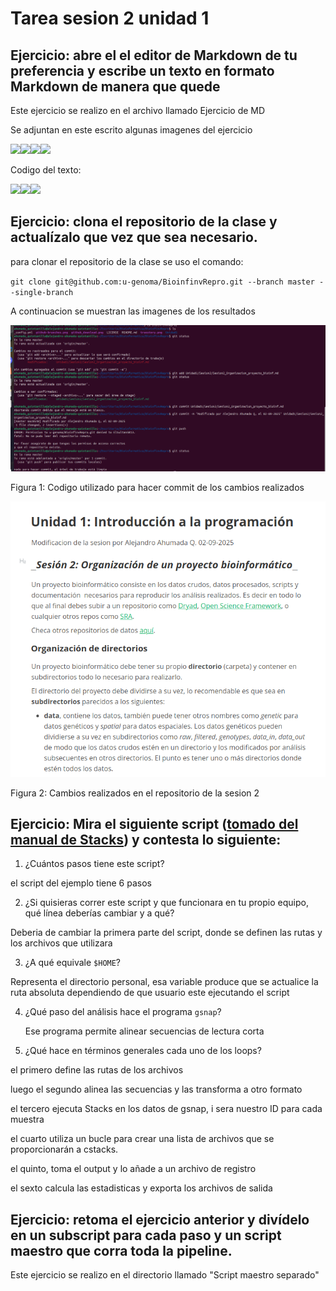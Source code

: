 # Tarea sesion 2 unidad 1

## **Ejercicio:** abre el el editor de Markdown de tu preferencia y escribe un texto en formato Markdown de manera que quede

Este ejercicio se realizo en el archivo llamado Ejercicio de MD

Se adjuntan en este escrito algunas imagenes del ejercicio

![](/home/ahumada_quintanilla/snap/marktext/9/.config/marktext/images/2025-09-02-16-12-25-image.png)![](/home/ahumada_quintanilla/snap/marktext/9/.config/marktext/images/2025-09-02-16-13-11-image.png)![](/home/ahumada_quintanilla/snap/marktext/9/.config/marktext/images/2025-09-02-16-13-41-image.png)![](/home/ahumada_quintanilla/snap/marktext/9/.config/marktext/images/2025-09-02-16-14-13-image.png)

Codigo del texto:

![](/home/ahumada_quintanilla/snap/marktext/9/.config/marktext/images/2025-09-02-16-14-49-image.png)![](/home/ahumada_quintanilla/snap/marktext/9/.config/marktext/images/2025-09-02-16-15-38-image.png)![](/home/ahumada_quintanilla/snap/marktext/9/.config/marktext/images/2025-09-02-16-16-02-image.png)

## **Ejercicio:** clona el repositorio de la clase y actualízalo que vez que sea necesario.

para clonar el repositorio de la clase se uso el comando:

`git clone git@github.com:u-genoma/BioinfinvRepro.git --branch master --single-branch`

A continuacion se muestran las imagenes de los resultados

![](git%20de%20la%20modificacion%20de%20la%20sesion%202%20Unidad%201.png)

Figura 1: Codigo utilizado para hacer commit de los cambios realizados

![](Modificacion%20de%20la%20sesion%202%20Unidad%201.png)

Figura 2: Cambios realizados en el repositorio de la sesion 2

## **Ejercicio:** Mira el siguiente script ([tomado del manual de Stacks](http://catchenlab.life.illinois.edu/stacks/manual/#phand)) y contesta lo siguiente:

1. ¿Cuántos pasos tiene este script?

el script del ejemplo tiene 6 pasos

2. ¿Si quisieras correr este script y que funcionara en tu propio equipo, qué línea deberías cambiar y a qué?

Deberia de cambiar la primera parte del script, donde se definen las rutas y los archivos que utilizara

3. ¿A qué equivale `$HOME`?

Representa el directorio personal, esa variable produce que se actualice la ruta absoluta dependiendo de que usuario este ejecutando el script

4. ¿Qué paso del análisis hace el programa `gsnap`?
   
   Ese programa permite alinear secuencias de lectura corta

5. ¿Qué hace en términos generales cada uno de los loops?

el primero define las rutas de los archivos

luego el segundo alinea las secuencias y las transforma a otro formato

el tercero ejecuta Stacks en los datos de gsnap, i sera nuestro ID para cada muestra

el cuarto utiliza un bucle para crear una lista de archivos que se proporcionarán a cstacks.

el quinto, toma el output y lo añade a un archivo de registro

el sexto calcula las estadisticas y exporta los archivos de salida

## **Ejercicio**: retoma el ejercicio anterior y divídelo en un subscript para cada paso y un script maestro que corra toda la pipeline.

Este ejercicio se realizo en el directorio llamado "Script maestro separado"
